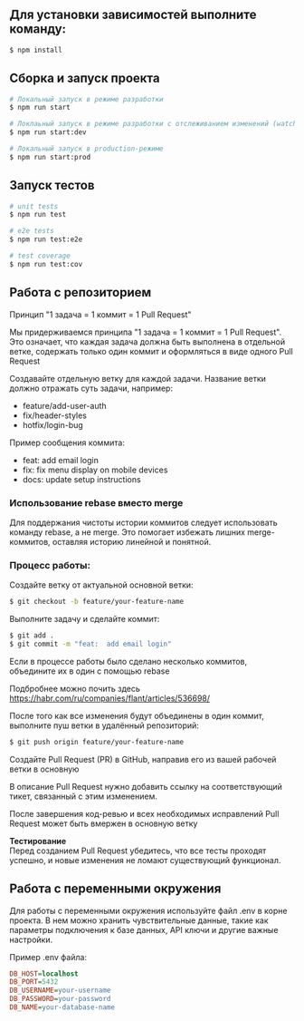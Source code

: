 ## Для установки зависимостей выполните команду:

```bash
$ npm install
```

## Сборка и запуск проекта

```bash
# Локальный запуск в режиме разработки
$ npm run start

# Локлаьный запуск в режиме разработки с отслеживанием изменений (watch mode)
$ npm run start:dev

# Локальный запуск в production-режиме
$ npm run start:prod
```

## Запуск тестов

```bash
# unit tests
$ npm run test

# e2e tests
$ npm run test:e2e

# test coverage
$ npm run test:cov
```

## Работа с репозиторием

Принцип "1 задача = 1 коммит = 1 Pull Request"

Мы придерживаемся принципа "1 задача = 1 коммит = 1 Pull Request". Это означает, что каждая задача должна быть выполнена в отдельной ветке, содержать только один коммит и оформляться в виде одного Pull Request

Создавайте отдельную ветку для каждой задачи. Название ветки должно отражать суть задачи, например:

- feature/add-user-auth
- fix/header-styles
- hotfix/login-bug

Пример сообщения коммита:

- feat: add email login
- fix: fix menu display on mobile devices
- docs: update setup instructions

### Использование rebase вместо merge

Для поддержания чистоты истории коммитов следует использовать команду rebase, а не merge. Это помогает избежать лишних merge-коммитов, оставляя историю линейной и понятной.

### Процесс работы:

Создайте ветку от актуальной основной ветки:

```bash
$ git checkout -b feature/your-feature-name
```

Выполните задачу и сделайте коммит:

```bash
$ git add .
$ git commit -m "feat:  add email login"
```

Если в процессе работы было сделано несколько коммитов, объедините их в один с помощью rebase

Подбробнее можно почить здесь https://habr.com/ru/companies/flant/articles/536698/

После того как все изменения будут объединены в один коммит, выполните пуш ветки в удалённый репозиторий:

```bash
$ git push origin feature/your-feature-name
```

Создайте Pull Request (PR) в GitHub, направив его из вашей рабочей ветки в основную

В описание Pull Request нужно добавить ссылку на соответствующий тикет, связанный с этим изменением.

После завершения код-ревью и всех необходимых исправлений Pull Request может быть вмержен в основную ветку

**Тестирование**  
Перед созданием Pull Request убедитесь, что все тесты проходят успешно, и новые изменения не ломают существующий функционал.

## Работа с переменными окружения

Для работы с переменными окружения используйте файл .env в корне проекта. В нем можно хранить чувствительные данные, такие как параметры подключения к базе данных, API ключи и другие важные настройки.

Пример .env файла:

```ini
DB_HOST=localhost
DB_PORT=5432
DB_USERNAME=your-username
DB_PASSWORD=your-password
DB_NAME=your-database-name
```
